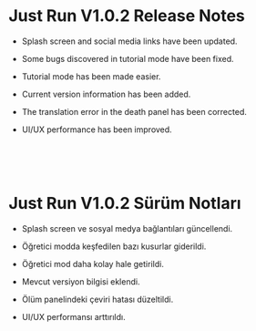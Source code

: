 # Just Run V1.0.2 Release Notes

+ Splash screen and social media links have been updated.

+ Some bugs discovered in tutorial mode have been fixed.

+ Tutorial mode has been made easier.

+ Current version information has been added.

+ The translation error in the death panel has been corrected.

+ UI/UX performance has been improved.


</br></br></br>


# Just Run V1.0.2 Sürüm Notları

+ Splash screen ve sosyal medya bağlantıları güncellendi.

+ Öğretici modda keşfedilen bazı kusurlar giderildi.

+ Öğretici mod daha kolay hale getirildi.

+ Mevcut versiyon bilgisi eklendi.

+ Ölüm panelindeki çeviri hatası düzeltildi.

+ UI/UX performansı arttırıldı.